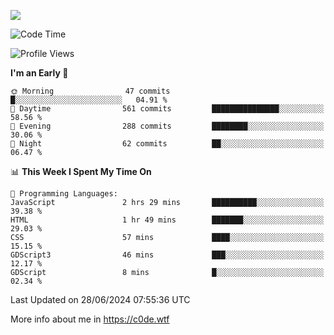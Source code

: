 <a href="https://wakatime.com"><img src="https://wakatime.com/share/@c0dezin/b7f18a7c-ab3a-40b8-8bc7-b1b7bf71f1d6.svg" /></a>

<!--START_SECTION:waka-->
![Code Time](http://img.shields.io/badge/Code%20Time-47%20hrs%208%20mins-blue)

![Profile Views](http://img.shields.io/badge/Profile%20Views-0-blue)

**I'm an Early 🐤** 

```text
🌞 Morning                47 commits          █░░░░░░░░░░░░░░░░░░░░░░░░   04.91 % 
🌆 Daytime                561 commits         ███████████████░░░░░░░░░░   58.56 % 
🌃 Evening                288 commits         ████████░░░░░░░░░░░░░░░░░   30.06 % 
🌙 Night                  62 commits          ██░░░░░░░░░░░░░░░░░░░░░░░   06.47 % 
```


📊 **This Week I Spent My Time On** 

```text
💬 Programming Languages: 
JavaScript               2 hrs 29 mins       ██████████░░░░░░░░░░░░░░░   39.38 % 
HTML                     1 hr 49 mins        ███████░░░░░░░░░░░░░░░░░░   29.03 % 
CSS                      57 mins             ████░░░░░░░░░░░░░░░░░░░░░   15.15 % 
GDScript3                46 mins             ███░░░░░░░░░░░░░░░░░░░░░░   12.17 % 
GDScript                 8 mins              █░░░░░░░░░░░░░░░░░░░░░░░░   02.34 % 
```


 Last Updated on 28/06/2024 07:55:36 UTC
<!--END_SECTION:waka-->

More info about me in https://c0de.wtf
